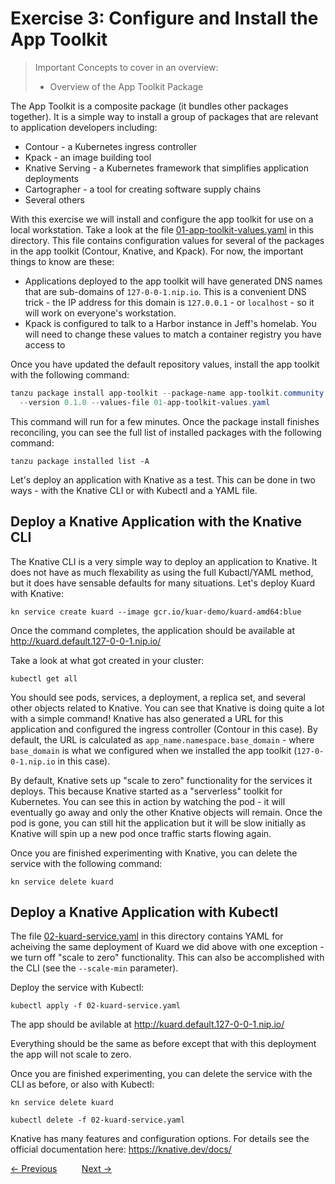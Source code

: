 # Exercise 3: Configure and Install the App Toolkit

> Important Concepts to cover in an overview:
>
> - Overview of the App Toolkit Package

The App Toolkit is a composite package (it bundles other packages together). It is a simple way to install
a group of packages that are relevant to application developers including:

- Contour - a Kubernetes ingress controller
- Kpack - an image building tool
- Knative Serving - a Kubernetes framework that simplifies application deployments
- Cartographer - a tool for creating software supply chains
- Several others

With this exercise we will install and configure the app toolkit for use on a local workstation. Take a look
at the file [01-app-toolkit-values.yaml](01-app-toolkit-values.yaml) in this directory. This file contains
configuration values for several of the packages in the app toolkit (Contour, Knative, and Kpack). For now, the
important things to know are these:

- Applications deployed to the app toolkit will have generated DNS names that are sub-domains of
  `127-0-0-1.nip.io`. This is a convenient DNS trick - the IP address for this domain is
  `127.0.0.1` - or `localhost` - so it will work on everyone's workstation.
- Kpack is configured to talk to a Harbor instance in Jeff's homelab. You will need to change these
  values to match a container registry you have access to

Once you have updated the default repository values, install the app toolkit with the following command:

```powershell
tanzu package install app-toolkit --package-name app-toolkit.community.tanzu.vmware.com `
  --version 0.1.0 --values-file 01-app-toolkit-values.yaml
```

This command will run for a few minutes. Once the package install finishes reconciling, you can see the full list
of installed packages with the following command:

```shell
tanzu package installed list -A
```

Let's deploy an application with Knative as a test. This can be done in two ways - with the Knative CLI or with Kubectl
and a YAML file.

## Deploy a Knative Application with the Knative CLI

The Knative CLI is a very simple way to deploy an application to Knative. It does not have as much
flexability as using the full Kubactl/YAML method, but it does have sensable defaults for many situations.
Let's deploy Kuard with Knative:

```shell
kn service create kuard --image gcr.io/kuar-demo/kuard-amd64:blue
```

Once the command completes, the application should be available at http://kuard.default.127-0-0-1.nip.io/

Take a look at what got created in your cluster:

```shell
kubectl get all
```

You should see pods, services, a deployment, a replica set, and several other objects related to Knative. You can see
that Knative is doing quite a lot with a simple command! Knative has also generated a URL for this application and
configured the ingress controller (Contour in this case). By default, the URL is calculated as
`app_name.namespace.base_domain` - where `base_domain` is what we configured when we installed the app toolkit
(`127-0-0-1.nip.io` in this case).

By default, Knative sets up "scale to zero" functionality for the services it deploys. This because Knative started
as a "serverless" toolkit for Kubernetes. You can see this in action by watching the pod - it will eventually go away
and only the other Knative objects will remain. Once the pod is gone, you can still hit the application but it
will be slow initially as Knative will spin up a new pod once traffic starts flowing again.

Once you are finished experimenting with Knative, you can delete the service with the following command:

```shell
kn service delete kuard
```

## Deploy a Knative Application with Kubectl

The file [02-kuard-service.yaml](02-kuard-service.yaml) in this directory contains YAML for acheiving the
same deployment of Kuard we did above with one exception - we turn off "scale to zero" functionality. This can
also be accomplished with the CLI (see the `--scale-min` parameter).

Deploy the service with Kubectl:

```shell
kubectl apply -f 02-kuard-service.yaml
```

The app should be avilable at http://kuard.default.127-0-0-1.nip.io/

Everything should be the same as before except that with this deployment the app will not scale to zero.

Once you are finished experimenting, you can delete the service with the CLI as before, or also with Kubectl: 

```shell
kn service delete kuard

kubectl delete -f 02-kuard-service.yaml
```

Knative has many features and configuration options. For details see the official documentation
here: https://knative.dev/docs/

[&lt;- Previous](Exercise02-ExplorePackages.md) &nbsp;&nbsp;&nbsp;&nbsp;&nbsp;&nbsp;&nbsp;&nbsp; [Next -&gt;](Exercise04-Kpack.md)
